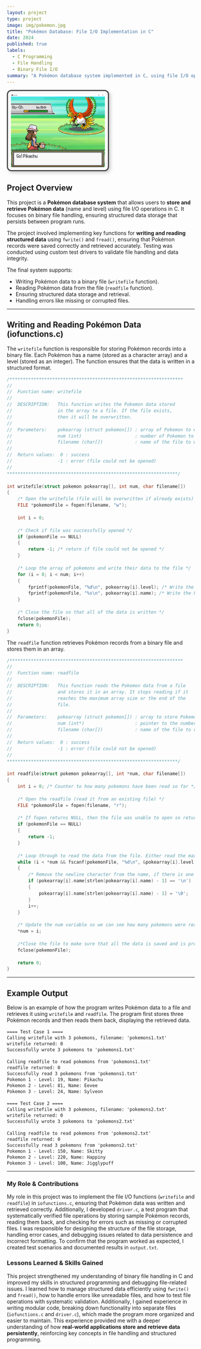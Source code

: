 ```yaml
---
layout: project
type: project
image: img/pokemon.jpg
title: "Pokémon Database: File I/O Implementation in C"
date: 2024
published: true
labels:
  - C Programming
  - File Handling
  - Binary File I/O
summary: "A Pokémon database system implemented in C, using file I/O operations for structured data storage. ICS 212"
---
```


<img class="img-fluid" src="../img/pikachu.webp" style="max-width: 50%; border: 3px solid #444; 
                border-radius: 12px; 
                padding: 8px; 
                background-color: #f8f8f8; 
                box-shadow: 4px 4px 10px rgba(0, 0, 0, 0.2);">

## Project Overview  
This project is a **Pokémon database system** that allows users to **store and retrieve Pokémon data** (name and level) using file I/O operations in C. It focuses on binary file handling, ensuring structured data storage that persists between program runs.  

The project involved implementing key functions for **writing and reading structured data** using `fwrite()` and `fread()`, ensuring that Pokémon records were saved correctly and retrieved accurately. Testing was conducted using custom test drivers to validate file handling and data integrity.

The final system supports:  
- Writing Pokémon data to a binary file (`writefile` function).  
- Reading Pokémon data from the file (`readfile` function).  
- Ensuring structured data storage and retrieval.  
- Handling errors like missing or corrupted files.  

---

##  **Writing and Reading Pokémon Data (iofunctions.c)**

The `writefile` function is responsible for storing Pokémon records into a binary file. Each Pokémon has a name (stored as a character array) and a level (stored as an integer). The function ensures that the data is written in a structured format.

```c
/*****************************************************************
//
//  Function name: writefile
//
//  DESCRIPTION:   This function writes the Pokemon data stored 
//                 in the array to a file. If the file exists, 
//                 then it will be overwritten.
//
//  Parameters:    pokearray (struct pokemon[]) : array of Pokemon to write
//                 num (int)                    : number of Pokemon to write
//                 filename (char[])            : name of the file to write to
//
//  Return values:  0 : success
//                 -1 : error (file could not be opened)
//
****************************************************************/

int writefile(struct pokemon pokearray[], int num, char filename[])
{  
    /* Open the writefile (file will be overwritten if already exists) */
    FILE *pokemonFile = fopen(filename, "w");
    
    int i = 0;

    /* Check if file was successfully opened */
    if (pokemonFile == NULL) 
    {
        return -1; /* return if file could not be opened */
    }
    
    /* Loop the array of pokemons and write their data to the file */
    for (i = 0; i < num; i++) 
    {
        fprintf(pokemonFile, "%d\n", pokearray[i].level); /* Write the Pokemon's level */
        fprintf(pokemonFile, "%s\n", pokearray[i].name); /* Write the Pokemon's name */
    }
    
    /* Close the file so that all of the data is written */
    fclose(pokemonFile);
    return 0;
}

```
The `readfile` function retrieves Pokémon records from a binary file and stores them in an array.

```c
/*****************************************************************
//
//  Function name: readfile
//
//  DESCRIPTION:   This function reads the Pokemon data from a file
//                 and stores it in an array. It stops reading if it 
//                 reaches the maximum array size or the end of the 
//                 file. 
//
//  Parameters:    pokearray (struct pokemon[]) : array to store Pokemon data
//                 num (int*)                   : pointer to the number of Pokemon
//                 filename (char[])            : name of the file to read from
//
//  Return values:  0 : success
//                 -1 : error (file could not be opened)
//
****************************************************************/

int readfile(struct pokemon pokearray[], int *num, char filename[])
{
    int i = 0; /* Counter to how many pokemons have been read so far */

    /* Open the readfile (read it from an existing file) */
    FILE *pokemonFile = fopen(filename, "r");

    /* If fopen returns NULL, then the file was unable to open so return -1 */
    if (pokemonFile == NULL) 
    {
        return -1;
    }

    /* Loop through to read the data from the file. Either read the max number of pokemons or until it reaches the end of the file */
    while (i < *num && fscanf(pokemonFile, "%d\n", &pokearray[i].level) != EOF && fgets(pokearray[i].name, sizeof(pokearray[i].name), pokemonFile) != NULL) 
    {
        /* Remove the newline character from the name, if there is one */
        if (pokearray[i].name[strlen(pokearray[i].name) - 1] == '\n')
        {
            pokearray[i].name[strlen(pokearray[i].name) - 1] = '\0';
        }
        i++;
    }
    
    /* Update the num variable so we can see how many pokemons were read */
    *num = i;
    
    /*Close the file to make sure that all the data is saved and is properly closed */
    fclose(pokemonFile);

    return 0;
}
```
---
##  **Example Output**

Below is an example of how the program writes Pokémon data to a file and retrieves it using `writefile` and `readfile`. The program first stores three Pokémon records and then reads them back, displaying the retrieved data.

```
==== Test Case 1 ====
Calling writefile with 3 pokemons, filename: 'pokemons1.txt'
writefile returned: 0
Successfully wrote 3 pokemons to 'pokemons1.txt'

Calling readfile to read pokemons from 'pokemons1.txt'
readfile returned: 0
Successfully read 3 pokemons from 'pokemons1.txt'
Pokemon 1 - Level: 19, Name: Pikachu
Pokemon 2 - Level: 81, Name: Eevee
Pokemon 3 - Level: 24, Name: Sylveon

==== Test Case 2 ====
Calling writefile with 3 pokemons, filename: 'pokemons2.txt'
writefile returned: 0
Successfully wrote 3 pokemons to 'pokemons2.txt'

Calling readfile to read pokemons from 'pokemons2.txt'
readfile returned: 0
Successfully read 3 pokemons from 'pokemons2.txt'
Pokemon 1 - Level: 150, Name: Skitty
Pokemon 2 - Level: 220, Name: Happiny
Pokemon 3 - Level: 100, Name: Jigglypuff
```
---
###  **My Role & Contributions**
My role in this project was to implement the file I/O functions (`writefile` and `readfile`) in `iofunctions.c`, ensuring that Pokémon data was written and retrieved correctly. Additionally, I developed `driver.c`, a test program that systematically verified file operations by storing sample Pokémon records, reading them back, and checking for errors such as missing or corrupted files. I was responsible for designing the structure of the file storage, handling error cases, and debugging issues related to data persistence and incorrect formatting. To confirm that the program worked as expected, I created test scenarios and documented results in `output.txt`.  

###  **Lessons Learned & Skills Gained**
This project strengthened my understanding of binary file handling in C and improved my skills in structured programming and debugging file-related issues. I learned how to manage structured data efficiently using `fwrite()` and `fread()`, how to handle errors like unreadable files, and how to test file operations with systematic validation. Additionally, I gained experience in writing modular code, breaking down functionality into separate files (`iofunctions.c` and `driver.c`), which made the program more organized and easier to maintain. This experience provided me with a deeper understanding of how **real-world applications store and retrieve data persistently**, reinforcing key concepts in file handling and structured programming.
